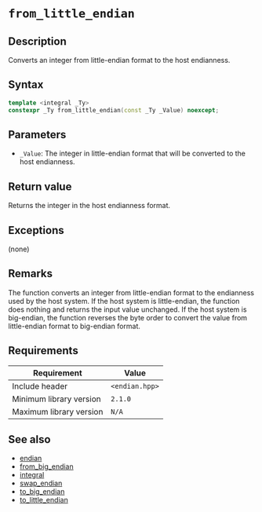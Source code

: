 # `from_little_endian`

## Description

Converts an integer from little-endian format to the host endianness. 

## Syntax

```cpp
template <integral _Ty>
constexpr _Ty from_little_endian(const _Ty _Value) noexcept;
```

## Parameters

- `_Value`: The integer in little-endian format that will be converted to the host endianness.

## Return value

Returns the integer in the host endianness format.

## Exceptions

(none)

## Remarks

The function converts an integer from little-endian format to the endianness used by the host system. If the host system is little-endian, 
the function does nothing and returns the input value unchanged. If the host system is big-endian, the function reverses the byte order 
to convert the value from little-endian format to big-endian format.

## Requirements

| Requirement             | Value          |
|-------------------------|----------------|
| Include header          | `<endian.hpp>` |
| Minimum library version | `2.1.0`        |
| Maximum library version | `N/A`          |

## See also

- [endian](endian.md)
- [from_big_endian](from_big_endian.md)
- [integral](integral.md)
- [swap_endian](swap_endian.md)
- [to_big_endian](to_big_endian.md)
- [to_little_endian](to_little_endian.md)